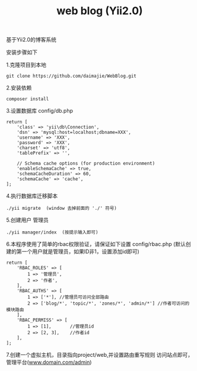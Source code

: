 <p align="center">
    <h1 align="center">web blog (Yii2.0)</h1>
    <br>
</p>

基于Yii2.0的博客系统

安装步骤如下

1.克隆项目到本地
~~~
git clone https://github.com/daimajie/WebBlog.git
~~~

2.安装依赖

~~~
composer install
~~~

3.设置数据库 config/db.php

~~~
return [
    'class' => 'yii\db\Connection',
    'dsn' => 'mysql:host=localhost;dbname=XXX',
    'username' => 'XXX',
    'password' => 'XXX',
    'charset' => 'utf8',
    'tablePrefix' => '',

    // Schema cache options (for production environment)
    'enableSchemaCache' => true,
    'schemaCacheDuration' => 60,
    'schemaCache' => 'cache',
];
~~~

4.执行数据库迁移脚本

~~~
./yii migrate  (window 去掉前面的 './' 符号)
~~~

5.创建用户 管理员
~~~
./yii manager/index  (按提示输入即可)
~~~

6.本程序使用了简单的rbac权限验证，请保证如下设置 config/rbac.php (默认创建的第一个用户就是管理员，如果ID非1，设置添加id即可)
~~~
return [
    'RBAC_ROLES' => [
        1 => '管理员',
        2 => '作者',
    ],
    'RBAC_AUTHS' => [
        1 => ['*'], //管理员可访问全部路由
        2 => ['blog/*', 'topic/*', 'zones/*', 'admin/*'] //作者可访问的模块路由
    ],
    'RBAC_PERMISS' => [
        1 => [1],       //管理员id
        2 => [2, 3],    //作者id
    ],
];
~~~

7.创建一个虚拟主机，目录指向project/web,并设置路由重写规则
访问站点即可，管理平台(www.domain.com/admin)

